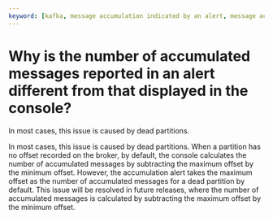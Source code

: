 ```yaml
---
keyword: [kafka, message accumulation indicated by an alert, message accumulation displayed in the console, different]
---
```


# Why is the number of accumulated messages reported in an alert different from that displayed in the console?

In most cases, this issue is caused by dead partitions.

In most cases, this issue is caused by dead partitions. When a partition has no offset recorded on the broker, by default, the console calculates the number of accumulated messages by subtracting the maximum offset by the minimum offset. However, the accumulation alert takes the maximum offset as the number of accumulated messages for a dead partition by default. This issue will be resolved in future releases, where the number of accumulated messages is calculated by subtracting the maximum offset by the minimum offset.

